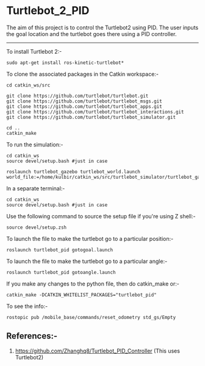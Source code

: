 # Turtlebot_2_PID
The aim of this project is to control the Turtlebot2 using PID. The user inputs the goal location and the turtlebot goes there using a PID controller.

---

To install Turtlebot 2:-
```
sudo apt-get install ros-kinetic-turtlebot*
```
To clone the associated packages in the Catkin workspace:-
```
cd catkin_ws/src

git clone https://github.com/turtlebot/turtlebot.git  
git clone https://github.com/turtlebot/turtlebot_msgs.git
git clone https://github.com/turtlebot/turtlebot_apps.git
git clone https://github.com/turtlebot/turtlebot_interactions.git
git clone https://github.com/turtlebot/turtlebot_simulator.git

cd ..
catkin_make
```
To run the simulation:-
```
cd catkin_ws
source devel/setup.bash #just in case

roslaunch turtlebot_gazebo turtlebot_world.launch world_file:=/home/kulbir/catkin_ws/src/turtlebot_simulator/turtlebot_gazebo/worlds/empty.world  
```

In a separate terminal:-
```
cd catkin_ws  
source devel/setup.bash #just in case 
```
Use the following command to source the setup file if you're using Z shell:- 
```
source devel/setup.zsh
```
To launch the file to make the turtlebot go to a particular position:-
```
roslaunch turtlebot_pid gotogoal.launch  
```

To launch the file to make the turtlebot go to a particular angle:-
```
roslaunch turtlebot_pid gotoangle.launch  
```

If you make any changes to the python file, then do catkin_make or:-
```
catkin_make -DCATKIN_WHITELIST_PACKAGES="turtlebot_pid"
```
To see the info:-
```
rostopic pub /mobile_base/commands/reset_odometry std_gs/Empty
```
## References:-
1. https://github.com/Zhanghq8/Turtlebot_PID_Controller (This uses Turtlebot2)

